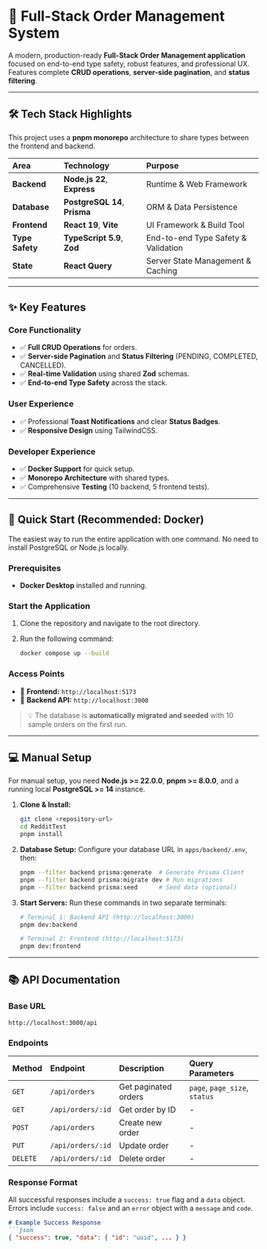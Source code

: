 # 🚀 Full-Stack Order Management System

A modern, production-ready **Full-Stack Order Management application** focused on end-to-end type safety, robust features, and professional UX. Features complete **CRUD operations**, **server-side pagination**, and **status filtering**.

***

## 🛠️ Tech Stack Highlights

This project uses a **pnpm monorepo** architecture to share types between the frontend and backend.

| Area | Technology | Purpose |
| :--- | :--- | :--- |
| **Backend** | **Node.js 22**, **Express** | Runtime & Web Framework |
| **Database** | **PostgreSQL 14**, **Prisma** | ORM & Data Persistence |
| **Frontend** | **React 19**, **Vite** | UI Framework & Build Tool |
| **Type Safety** | **TypeScript 5.9**, **Zod** | End-to-end Type Safety & Validation |
| **State** | **React Query** | Server State Management & Caching |

***

## ✨ Key Features

### Core Functionality
* ✅ **Full CRUD Operations** for orders.
* ✅ **Server-side Pagination** and **Status Filtering** (PENDING, COMPLETED, CANCELLED).
* ✅ **Real-time Validation** using shared **Zod** schemas.
* ✅ **End-to-end Type Safety** across the stack.

### User Experience
* ✅ Professional **Toast Notifications** and clear **Status Badges**.
* ✅ **Responsive Design** using TailwindCSS.

### Developer Experience
* ✅ **Docker Support** for quick setup.
* ✅ **Monorepo Architecture** with shared types.
* ✅ Comprehensive **Testing** (10 backend, 5 frontend tests).

***

## 🐳 Quick Start (Recommended: Docker)

The easiest way to run the entire application with one command. No need to install PostgreSQL or Node.js locally.

### Prerequisites
* **Docker Desktop** installed and running.

### Start the Application

1.  Clone the repository and navigate to the root directory.
2.  Run the following command:

    ```bash
    docker compose up --build
    ```

### Access Points
* 🎨 **Frontend:** `http://localhost:5173`
* 🚀 **Backend API:** `http://localhost:3000`

> 💡 The database is **automatically migrated and seeded** with 10 sample orders on the first run.

***

## 💻 Manual Setup

For manual setup, you need **Node.js >= 22.0.0**, **pnpm >= 8.0.0**, and a running local **PostgreSQL >= 14** instance.

1.  **Clone & Install:**
    ```bash
    git clone <repository-url>
    cd RedditTest
    pnpm install
    ```
2.  **Database Setup:** Configure your database URL in `apps/backend/.env`, then:
    ```bash
    pnpm --filter backend prisma:generate  # Generate Prisma Client
    pnpm --filter backend prisma:migrate dev # Run migrations
    pnpm --filter backend prisma:seed      # Seed data (optional)
    ```
3.  **Start Servers:** Run these commands in two separate terminals:
    ```bash
    # Terminal 1: Backend API (http://localhost:3000)
    pnpm dev:backend 
    
    # Terminal 2: Frontend (http://localhost:5173)
    pnpm dev:frontend 
    ```

***

## 📚 API Documentation

### Base URL
`http://localhost:3000/api`

### Endpoints

| Method | Endpoint | Description | Query Parameters |
| :--- | :--- | :--- | :--- |
| `GET` | `/api/orders` | Get paginated orders | `page`, `page_size`, `status` |
| `GET` | `/api/orders/:id` | Get order by ID | - |
| `POST` | `/api/orders` | Create new order | - |
| `PUT` | `/api/orders/:id` | Update order | - |
| `DELETE` | `/api/orders/:id` | Delete order | - |

### Response Format
All successful responses include a `success: true` flag and a `data` object. Errors include `success: false` and an `error` object with a `message` and `code`.
```markdown
# Example Success Response
```json
{ "success": true, "data": { "id": "uuid", ... } }